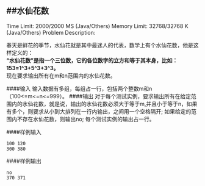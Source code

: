 ##水仙花数
----
 
Time Limit: 2000/2000 MS (Java/Others) Memory Limit: 32768/32768 K (Java/Others)
Problem Description:

春天是鲜花的季节，水仙花就是其中最迷人的代表，数学上有个水仙花数，他是这样定义的：  
**“水仙花数”是指一个三位数，它的各位数字的立方和等于其本身，比如：153=1^3+5^3+3^3。**  
现在要求输出所有在m和n范围内的水仙花数。  

####输入
输入数据有多组，每组占一行，包括两个整数m和n（100<=m<=n<=999）。
####输出
对于每个测试实例，要求输出所有在给定范围内的水仙花数，就是说，输出的水仙花数必须大于等于m,并且小于等于n，如果有多个，则要求从小到大排列在一行内输出，之间用一个空格隔开;
如果给定的范围内不存在水仙花数，则输出no;
每个测试实例的输出占一行。

####样例输入
```
100 120
300 380
```
####样例输出
```
no
370 371
```